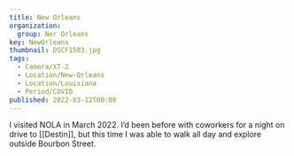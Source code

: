 ```yaml
---
title: New Orleans
organization: 
  group: Ner Orleans
key: NewOrleans
thumbnail: DSCF1503.jpg
tags:
  - Camera/XT-2
  - Location/New-Orleans
  - Location/Louisiana
  - Period/COVID
published: 2022-03-12T00:00
---
```

I visited NOLA in March 2022. I’d been before with coworkers for a night on drive to [[Destin]], but this time I was able to walk all day and explore outside Bourbon Street.

